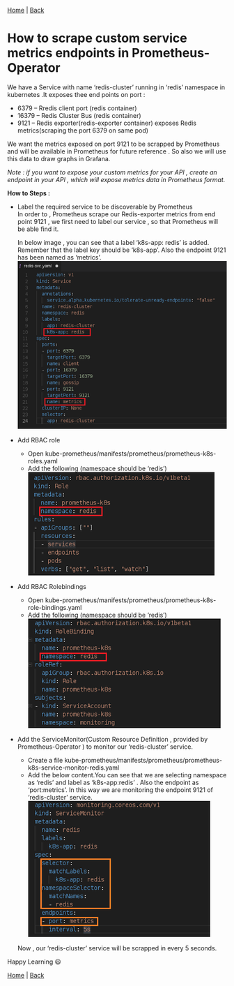 [Home](https://debbiswal.github.io/Articles/) \| [Back](https://debbiswal.github.io/Articles/#prometheus-operator)

# How to scrape custom service metrics endpoints in Prometheus-Operator
We have a Service with name ‘redis-cluster’ running in ‘redis’ namespace in kubernetes .It exposes thee end points on port :   
*	6379 – Rredis client port (redis container)
* 16379 – Redis Cluster Bus (redis container)
* 9121 – Redis exporter(redis-exporter container) exposes Redis metrics(scraping the port 6379 on same pod)

We want the metrics exposed on port 9121 to be scrapped by Prometheus and will be available in Prometheus for future reference . So also we will use this data to draw graphs in Grafana.  

*Note : if you want to expose your custom metrics for your API , create an endpoint in your API , which will expose metrics data in Prometheus format.*  

**How to Steps :**

* Label the required service to be discoverable by Prometheus  
In order to , Prometheus  scrape our Redis-exporter metrics from end point 9121 , we first need to label our service , so that Prometheus will be able find it.  

  In below image , you can see that a label ‘k8s-app: redis’ is added. Remember that the label key should be ‘k8s-app’. 
Also the endpoint 9121 has been named as ‘metrics’.  
![metrics](images/img1.png)  

* Add RBAC role 
  * Open kube-prometheus/manifests/prometheus/prometheus-k8s-roles.yaml
  * Add the following (namespace should be ‘redis’)  
![role](images/img2.png)  

* Add RBAC Rolebindings
  * Open kube-prometheus/manifests/prometheus/prometheus-k8s-role-bindings.yaml
  * Add the following (namespace should be ‘redis’)  
![rolebinding](images/img3.png)  

* Add the ServiceMonitor(Custom Resource Definition , provided by Prometheus-Operator ) to monitor our ‘redis-cluster’ service.
  * Create a file kube-prometheus/manifests/prometheus/prometheus-k8s-service-monitor-redis.yaml
  * Add the below content.You can see that we are selecting namespace as ‘redis’ and label as ‘k8s-app:redis’ . Also the endpoint as ‘port:metrics’. In this way we are monitoring the endpoint 9121 of ‘redis-cluster’ service.  
  ![servicemonitor](images/img4.png)  
  
  Now , our ‘redis-cluster’ service will be scrapped in every 5 seconds.  
  
Happy Learning :smiley:


[Home](https://debbiswal.github.io/Articles/) \| [Back](https://debbiswal.github.io/Articles/#prometheus-operator)
